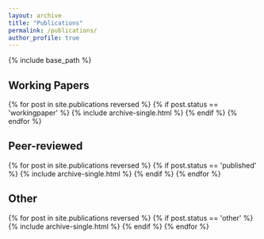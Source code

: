 ```yaml
---
layout: archive
title: "Publications"
permalink: /publications/
author_profile: true
---
```


{% include base_path %}

## Working Papers

{% for post in site.publications reversed %}
	{% if post.status == 'workingpaper' %}
		{% include archive-single.html %}
	{% endif %}
{% endfor %}

## Peer-reviewed

{% for post in site.publications reversed %}
	{% if post.status == 'published' %}
  		{% include archive-single.html %}
	{% endif %}
{% endfor %}

## Other

{% for post in site.publications reversed %}
	{% if post.status == 'other' %}
  		{% include archive-single.html %}
	{% endif %}
{% endfor %}
